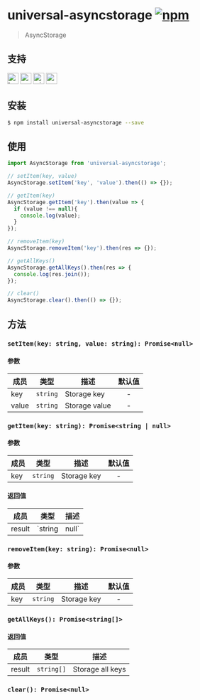 # universal-asyncstorage [![npm](https://img.shields.io/npm/v/universal-asyncstorage.svg)](https://www.npmjs.com/package/universal-asyncstorage)

> AsyncStorage

## 支持
<img alt="browser" src="https://gw.alicdn.com/tfs/TB1uYFobGSs3KVjSZPiXXcsiVXa-200-200.svg" width="25px" height="25px" /> <img alt="weex" src="https://gw.alicdn.com/tfs/TB1jM0ebMaH3KVjSZFjXXcFWpXa-200-200.svg" width="25px" height="25px" /> <img alt="miniApp" src="https://gw.alicdn.com/tfs/TB1bBpmbRCw3KVjSZFuXXcAOpXa-200-200.svg" width="25px" height="25px" /> <img alt="wechatMiniprogram" src="https://img.alicdn.com/tfs/TB1slcYdxv1gK0jSZFFXXb0sXXa-200-200.svg" width="25px" height="25px">

## 安装

```bash
$ npm install universal-asyncstorage --save
```

## 使用

```js
import AsyncStorage from 'universal-asyncstorage';

// setItem(key, value)
AsyncStorage.setItem('key', 'value').then(() => {});

// getItem(key)
AsyncStorage.getItem('key').then(value => {
  if (value !== null){
    console.log(value);
  }
});

// removeItem(key)
AsyncStorage.removeItem('key').then(res => {});

// getAllKeys()
AsyncStorage.getAllKeys().then(res => {
  console.log(res.join());
});

// clear()
AsyncStorage.clear().then(() => {});
```

## 方法

### `setItem(key: string, value: string): Promise<null>`

#### 参数
| 成员  | 类型     | 描述          | 默认值 |
| ----- | -------- | ------------- | :----: |
| key   | `string` | Storage key   |   -    |
| value | `string` | Storage value |   -    |

### `getItem(key: string): Promise<string | null>`

#### 参数
| 成员 | 类型     | 描述        | 默认值 |
| ---- | -------- | ----------- | :----: |
| key  | `string` | Storage key |   -    |

#### 返回值
| 成员   | 类型            | 描述          |
| ------ | --------------- | ------------- |
| result | `string | null` | Storage value |

### `removeItem(key: string): Promise<null>`

#### 参数
| 成员 | 类型     | 描述        | 默认值 |
| ---- | -------- | ----------- | :----: |
| key  | `string` | Storage key |   -    |

### `getAllKeys(): Promise<string[]>`

#### 返回值
| 成员   | 类型       | 描述             |
| ------ | ---------- | ---------------- |
| result | `string[]` | Storage all keys |

### `clear(): Promise<null>`

